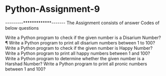# Python-Assignment-9
---------*************-------
The Assignment consists of answer Codes of below questions

Write a Python program to check if the given number is a Disarium Number?¶
Write a Python program to print all disarium numbers between 1 to 100?
Write a Python program to check if the given number is Happy Number?
Write a Python program to print all happy numbers between 1 and 100?
Write a Python program to determine whether the given number is a Harshad Number?
Write a Python program to print all pronic numbers between 1 and 100?
